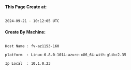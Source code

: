 
   
#### This Page Create at:

```bash

2024-09-21 - 10:12:05 UTC

```

#### Create By Machine:

```bash

Host Name : fv-az1153-160

platform  : Linux-6.8.0-1014-azure-x86_64-with-glibc2.35

Ip Local  : 10.1.0.23

```

